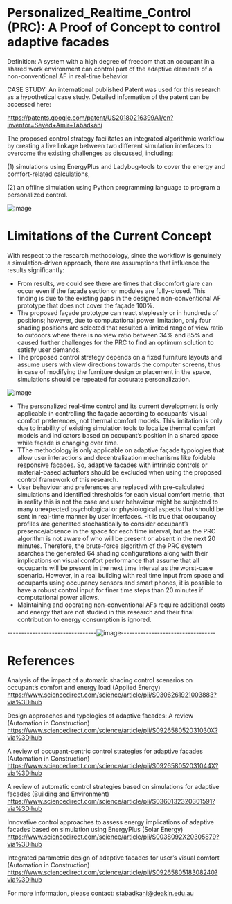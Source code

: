 # Personalized_Realtime_Control (PRC): A Proof of Concept to control adaptive facades
Definition: A system with a high degree of freedom that an occupant in a shared work environment can control part of the adaptive elements of a non-conventional AF in real-time behavior

CASE STUDY: An international published Patent was used for this research as a hypothetical case study. Detailed information of the patent can be accessed here:

https://patents.google.com/patent/US20180216399A1/en?inventor=Seyed+Amir+Tabadkani

The proposed control strategy facilitates an integrated algorithmic workflow by creating a live linkage between two different simulation interfaces to overcome the existing challenges as discussed, including: 

(1) simulations using EnergyPlus and Ladybug-tools to cover the energy and comfort-related calculations, 

(2) an offline simulation using Python programming language to program a personalized control.

![image](https://user-images.githubusercontent.com/17779829/123539302-637d3a80-d77c-11eb-8d6b-ef49eb098477.png)

# Limitations of the Current Concept
With respect to the research methodology, since the workflow is genuinely a simulation-driven approach, there are assumptions that influence the results significantly:
-	From results, we could see there are times that discomfort glare can occur even if the façade section or modules are fully-closed. This finding is due to the existing gaps in the designed non-conventional AF prototype that does not cover the façade 100%. 
-	The proposed façade prototype can react steplessly or in hundreds of positions; however, due to computational power limitation, only four shading positions are selected that resulted a limited range of view ratio to outdoors where there is no view ratio between 34% and 85% and caused further challenges for the PRC to find an optimum solution to satisfy user demands.
- The proposed control strategy depends on a fixed furniture layouts and assume users with view directions towards the computer screens, thus in case of modifying the furniture design or placement in the space, simulations should be repeated for accurate personalization.

![image](https://user-images.githubusercontent.com/17779829/123539314-7728a100-d77c-11eb-9d63-df193758c89d.png)

-	The personalized real-time control and its current development is only applicable in controlling the façade according to occupants’ visual comfort preferences, not thermal comfort models. This limitation is only due to inability of existing simulation tools to localize thermal comfort models and indicators based on occupant’s position in a shared space while façade is changing over time.
- TThe methodology is only applicable on adaptive façade typologies that allow user interactions and decentralization mechanisms like foldable responsive facades. So, adaptive facades with intrinsic controls or material-based actuators should be excluded when using the proposed control framework of this research.
-	User behaviour and preferences are replaced with pre-calculated simulations and identified thresholds for each visual comfort metric, that in reality this is not the case and user behaviour might be subjected to many unexpected psychological or physiological aspects that should be sent in real-time manner by user interfaces. 
-It is true that occupancy profiles are generated stochastically to consider occupant’s presence/absence in the space for each time interval, but as the PRC algorithm is not aware of who will be present or absent in the next 20 minutes. Therefore, the brute-force algorithm of the PRC system searches the generated 64 shading configurations along with their implications on visual comfort performance that assume that all occupants will be present in the next time interval as the worst-case scenario. However, in a real building with real time input from space and occupants using occupancy sensors and smart phones, it is possible to have a robust control input for finer time steps than 20 minutes if computational power allows.
- Maintaining and operating non-conventional AFs require additional costs and energy that are not studied in this research and their final contribution to energy consumption is
ignored.

--------------------------------![image](https://user-images.githubusercontent.com/17779829/137251295-9e35e86b-3300-4de4-ae65-23599db28839.png)----------------------------------

# References

Analysis of the impact of automatic shading control scenarios on occupant’s comfort and energy load (Applied Energy)
https://www.sciencedirect.com/science/article/pii/S0306261921003883?via%3Dihub

Design approaches and typologies of adaptive facades: A review (Automation in Construction)
https://www.sciencedirect.com/science/article/pii/S092658052031030X?via%3Dihub

A review of occupant-centric control strategies for adaptive facades (Automation in Construction)
https://www.sciencedirect.com/science/article/pii/S092658052031044X?via%3Dihub

A review of automatic control strategies based on simulations for adaptive facades (Building and Environment)
https://www.sciencedirect.com/science/article/pii/S0360132320301591?via%3Dihub

Innovative control approaches to assess energy implications of adaptive facades based on simulation using EnergyPlus (Solar Energy)
https://www.sciencedirect.com/science/article/pii/S0038092X20305879?via%3Dihub

Integrated parametric design of adaptive facades for user’s visual comfort (Automation in Construction)
https://www.sciencedirect.com/science/article/pii/S0926580518308240?via%3Dihub

For more information, please contact:
stabadkani@deakin.edu.au
